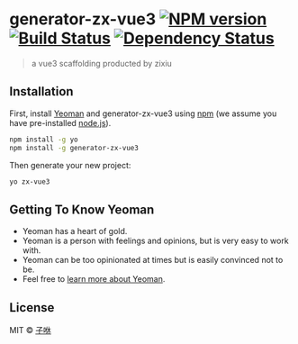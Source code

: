 # generator-zx-vue3 [![NPM version][npm-image]][npm-url] [![Build Status][travis-image]][travis-url] [![Dependency Status][daviddm-image]][daviddm-url]
> a vue3 scaffolding producted by zixiu

## Installation

First, install [Yeoman](http://yeoman.io) and generator-zx-vue3 using [npm](https://www.npmjs.com/) (we assume you have pre-installed [node.js](https://nodejs.org/)).

```bash
npm install -g yo
npm install -g generator-zx-vue3
```

Then generate your new project:

```bash
yo zx-vue3
```

## Getting To Know Yeoman

 * Yeoman has a heart of gold.
 * Yeoman is a person with feelings and opinions, but is very easy to work with.
 * Yeoman can be too opinionated at times but is easily convinced not to be.
 * Feel free to [learn more about Yeoman](http://yeoman.io/).

## License

MIT © [子咻](https://github.com/CodeLittlePrince)


[npm-image]: https://badge.fury.io/js/generator-zx-vue3.svg
[npm-url]: https://npmjs.org/package/generator-zx-vue3
[travis-image]: https://travis-ci.org/CodeLittlePrince/generator-zx-vue3.svg?branch=master
[travis-url]: https://travis-ci.org/CodeLittlePrince/generator-zx-vue3
[daviddm-image]: https://david-dm.org/CodeLittlePrince/generator-zx-vue3.svg?theme=shields.io
[daviddm-url]: https://david-dm.org/CodeLittlePrince/generator-zx-vue3
